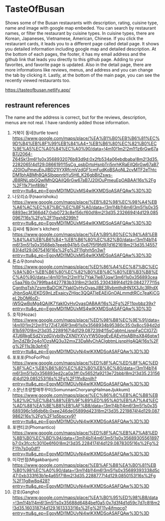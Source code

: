 # TasteOfBusan

Shows some of the Busan restaurants with description, rating, cuisine type, name and image with google map embeded. You can search by restaurant names, or filter the restaurant by cuisine types. In cuisine types, there are Korean, Japaneses, Vietnamese, American, Chinese. If you click the restaurant cards, it leads you to a different page called detail page. It shows you detailed information including google map and detailed description. At the bottom of each pages, the footer, it has my email address and the github link that leads you directly to this github page.
Adding to your favorites, and favorite page is updated. Also in the detail page, there are more informations like reviews, menus, and address and you can change the tab by clicking it.
Lastly, at the bottom of the main page, you can see the recently viewed restaurants too.

https://tasteofbusan.netlify.app/

## restraunt references
The name and the address is correct, but for the reviews, description, menus are not real. I have randomly added those information.

1. 거북이 동네(turtle town)
https://www.google.com/maps/place/%EA%B1%B0%EB%B6%81%EC%9D%B4%EB%8F%99%EB%84%A4+%EB%B6%80%EC%82%B0%EC%9E%A5%EC%A0%84%EC%A0%90/data=!4m10!1m2!2m1!1z6rGw67aB7J2064-Z64Sk!3m6!1s0x3568932076b83d9d:0x2fb534a06ebdbaba!8m2!3d35.2282065!4d129.0866191!15sCg_qsbDrtoHsnbTrj5nrhKRaEiIQ6rGw67aB7J20IOuPmeuEpJIBD21lYXRfcmVzdGF1cmFudKoBSAoNL2cvMTF2eThtcDM1bhABMh8QASIbqpnrbYu5H6_K26gbBjtZsws-JB8RNLqbGQwIMhQQAiIQ6rGw67aB7J20IOuPmeuEpOABAA!16s%2Fg%2F11k71mf89b?entry=ttu&g_ep=EgoyMDI1MDUxMS4wIKXMDSoASAFQAw%3D%3D
2. 나오리쇼쿠(naorishoku)
https://www.google.com/maps/place/%EB%82%98%EC%98%A4%EB%A6%AC%EC%87%BC%EC%BF%A0/data=!3m1!4b1!4m6!3m5!1s0x356893ec3f366d47:0xb0723c8e156cf60d!8m2!3d35.2326694!4d129.0850967!16s%2Fg%2F11gxh8299h?entry=ttu&g_ep=EgoyMDI1MDUxMS4wIKXMDSoASAFQAw%3D%3D
3. 김씨네 붴(kim's kitchen)
https://www.google.com/maps/place/%EA%B9%80%EC%94%A8%EB%84%A4%EB%B6%B4+%EB%B6%80%EC%82%B0/data=!3m1!4b1!4m6!3m5!1s0x3568eb7eeeb941b5:0x67f5f9fd97d16216!8m2!3d35.1455783!4d129.0675416!16s%2Fg%2F11ghrh5n3w?entry=ttu&g_ep=EgoyMDI1MDUxMS4wIKXMDSoASAFQAw%3D%3D
4. 톤쇼우(tonshou)
https://www.google.com/maps/place/%ED%86%A4%EC%87%BC%EC%9A%B0+%EB%B6%80%EC%82%B0%EB%8C%80%EB%B3%B8%EC%A0%90/data=!4m10!1m2!2m1!1z7Yak7Ie87Jqw!3m6!1s0x356893ceac5aa76b:0x799fba4427783b33!8m2!3d35.2304389!4d129.0842777!15sCgnthqTsh7zsmrBaDCIK7YakIOyHvOyasJIBE3RvbmthdHN1X3Jlc3RhdXJhbnSqAUEKDS9nLzExajcyZHlqc3QQATIeEAEiGnOALmmdtRCc7eaKiCGeL2bOM6oD-iW5QwBoMg4QAiIK7YakIOyHvOyasOABAA!16s%2Fg%2F11pvbbz39x?entry=ttu&g_ep=EgoyMDI1MDUxMS4wIKXMDSoASAFQAw%3D%3D
5. 호작(Hozac)
https://www.google.com/maps/place/%ED%98%B8%EC%9E%91/data=!4m10!1m2!2m1!1z7Zi47J6R!3m6!1s0x3568934b95380c35:0x8cc594d2d81b5970!8m2!3d35.2289167!4d129.0872394!15sCgbtmLjsnpFaCCIG7Zi47J6RkgESd2VzdGVybl9yZXN0YXVyYW50qgEvEAEyHxABIhsX846qtw13mZdZBr2g4o1OzsMQ3u32mxZ3DaMyChACIgbtmLjsnpHgAQA!16s%2Fg%2F11s3b3pfr6?entry=ttu&g_ep=EgoyMDI1MDUyNi4wIKXMDSoASAFQAw%3D%3D
6. 포포포(PhoForPho)
https://www.google.com/maps/place/%ED%8F%AC%ED%8F%AC%ED%8F%AC+%EB%B6%80%EC%82%B0%EB%8C%80/data=!3m1!4b1!4m6!3m5!1s0x356893ed2ca0a3ff:0x5652fa9213e72bbb!8m2!3d35.231564!4d129.085253!16s%2Fg%2F11fx8znjlh?entry=ttu&g_ep=EgoyMDI1MDUyNi4wIKXMDSoASAFQAw%3D%3D
7. 소문난초량할매쭈꾸미(SomunnanChoryangHalmaeJjukkumi)
https://www.google.com/maps/place/%EC%86%8C%EB%AC%B8%EB%82%9C%EC%B4%88%EB%9F%89%ED%95%A0%EB%A7%A4%EC%AD%88%EA%BE%B8%EB%AF%B8/data=!3m1!4b1!4m6!3m5!1s0x35689396c1d6db6b:0xee246de05899d423!8m2!3d35.2219874!4d129.0879862!16s%2Fg%2F1q5bscxy9?entry=ttu&g_ep=EgoyMDI1MDUyNi4wIKXMDSoASAFQAw%3D%3D
8. 포맨티코(Phomantico)
https://www.google.com/maps/place/%ED%8F%AC%EB%A7%A8%ED%8B%B0%EC%BD%94/data=!3m1!4b1!4m6!3m5!1s0x35689305561897b7:0x3fccfc3010e6f60!8m2!3d35.2284174!4d129.0878305!16s%2Fg%2F11h7s0g0df?entry=ttu&g_ep=EgoyMDI1MDUyNi4wIKXMDSoASAFQAw%3D%3D
9. 미각반점(Migakbanjum)
https://www.google.com/maps/place/%EB%AF%B8%EA%B0%81%EB%B0%98%EC%A0%90/data=!3m1!4b1!4m6!3m5!1s0x35689393338d5c47:0xb333f63b1e4a65f7!8m2!3d35.2288777!4d129.0850153!16s%2Fg%2F11g8w8q428?entry=ttu&g_ep=EgoyMDI1MDUyNi4wIKXMDSoASAFQAw%3D%3D
10. 강호(Gangho)
https://www.google.com/maps/place/%EA%B0%95%ED%98%B8/data=!3m1!4b1!4m6!3m5!1s0x35688d6484bef0a5:0x7d3f4d1d59c7d7c8!8m2!3d35.1603187!4d129.1613333!16s%2Fg%2F11v4jfmqcg?entry=ttu&g_ep=EgoyMDI1MDUyNi4wIKXMDSoASAFQAw%3D%3D

